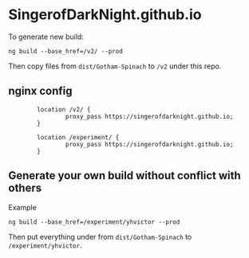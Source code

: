 # SingerofDarkNight.github.io

To generate new build:
```
ng build --base_href=/v2/ --prod
```
Then copy files from `dist/Gotham-Spinach` to `/v2` under this repo.

## nginx config
```
        location /v2/ {
                proxy_pass https://singerofdarknight.github.io;
        }

        location /experiment/ {
                proxy_pass https://singerofdarknight.github.io;
        }

```

## Generate your own build without conflict with others
Example
```
ng build --base_href=/experiment/yhvictor --prod
```
Then put everything under from `dist/Gotham-Spinach` to `/experiment/yhvictor`.
